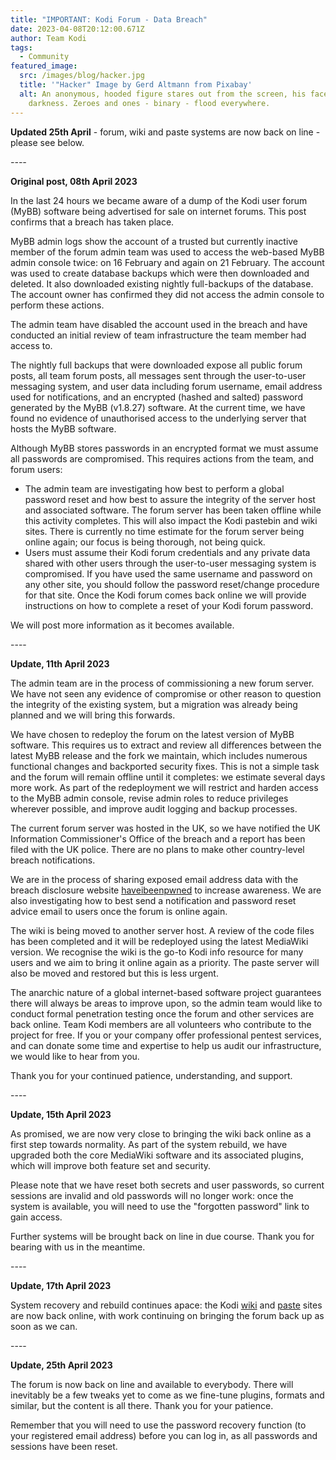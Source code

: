 ```yaml
---
title: "IMPORTANT: Kodi Forum - Data Breach"
date: 2023-04-08T20:12:00.671Z
author: Team Kodi
tags:
  - Community
featured_image:
  src: /images/blog/hacker.jpg
  title: '"Hacker" Image by Gerd Altmann from Pixabay'
  alt: An anonymous, hooded figure stares out from the screen, his face hidden in
    darkness. Zeroes and ones - binary - flood everywhere.
---
```

**Updated 25th April** - forum, wiki and paste systems are now back on line - please see below.

*\----*

**Original post, 08th April 2023**

In the last 24 hours we became aware of a dump of the Kodi user forum (MyBB) software being advertised for sale on internet forums. This post confirms that a breach has taken place.

MyBB admin logs show the account of a trusted but currently inactive member of the forum admin team was used to access the web-based MyBB admin console twice: on 16 February and again on 21 February. The account was used to create database backups which were then downloaded and deleted. It also downloaded existing nightly full-backups of the database. The account owner has confirmed they did not access the admin console to perform these actions.

The admin team have disabled the account used in the breach and have conducted an initial review of team infrastructure the team member had access to.

The nightly full backups that were downloaded expose all public forum posts, all team forum posts, all messages sent through the user-to-user messaging system, and user data including forum username, email address used for notifications, and an encrypted (hashed and salted) password generated by the MyBB (v1.8.27) software. At the current time, we have found no evidence of unauthorised access to the underlying server that hosts the MyBB software.

Although MyBB stores passwords in an encrypted format we must assume all passwords are compromised. This requires actions from the team, and forum users:

* The admin team are investigating how best to perform a global password reset and how best to assure the integrity of the server host and associated software. The forum server has been taken offline while this activity completes. This will also impact the Kodi pastebin and wiki sites. There is currently no time estimate for the forum server being online again; our focus is being thorough, not being quick.
* Users must assume their Kodi forum credentials and any private data shared with other users through the user-to-user messaging system is compromised. If you have used the same username and password on any other site, you should follow the password reset/change procedure for that site. Once the Kodi forum comes back online we will provide instructions on how to complete a reset of your Kodi forum password.

We will post more information as it becomes available.

\----

**Update, 11th April 2023**

The admin team are in the process of commissioning a new forum server. We have not seen any evidence of compromise or other reason to question the integrity of the existing system, but a migration was already being planned and we will bring this forwards.

We have chosen to redeploy the forum on the latest version of MyBB software. This requires us to extract and review all differences between the latest MyBB release and the fork we maintain, which includes numerous functional changes and backported security fixes. This is not a simple task and the forum will remain offline until it completes: we estimate several days more work. As part of the redeployment we will restrict and harden access to the MyBB admin console, revise admin roles to reduce privileges wherever possible, and improve audit logging and backup processes.

The current forum server was hosted in the UK, so we have notified the UK Information Commissioner's Office of the breach and a report has been filed with the UK police. There are no plans to make other country-level breach notifications.

We are in the process of sharing exposed email address data with the breach disclosure website [haveibeenpwned](https://www.haveibeenpwned.com) to increase awareness. We are also investigating how to best send a notification and password reset advice email to users once the forum is online again.

The wiki is being moved to another server host. A review of the code files has been completed and it will be redeployed using the latest MediaWiki version. We recognise the wiki is the go-to Kodi info resource for many users and we aim to bring it online again as a priority. The paste server will also be moved and restored but this is less urgent.

The anarchic nature of a global internet-based software project guarantees there will always be areas to improve upon, so the admin team would like to conduct formal penetration testing once the forum and other services are back online. Team Kodi members are all volunteers who contribute to the project for free. If you or your company offer professional pentest services, and can donate some time and expertise to help us audit our infrastructure, we would like to hear from you.

Thank you for your continued patience, understanding, and support.

\----

**Update, 15th April 2023**

As promised, we are now very close to bringing the wiki back online as a first step towards normality. As part of the system rebuild, we have upgraded both the core MediaWiki software and its associated plugins, which will improve both feature set and security.

Please note that we have reset both secrets and user passwords, so current sessions are invalid and old passwords will no longer work: once the system is available, you will need to use the "forgotten password" link to gain access.

Further systems will be brought back on line in due course. Thank you for bearing with us in the meantime.

\----

**Update, 17th April 2023**

System recovery and rebuild continues apace: the Kodi [wiki](https://wiki.kodi.tv/) and [paste](https://paste.kodi.tv/) sites are now back online, with work continuing on bringing the forum back up as soon as we can.

\----

**Update, 25th April 2023**

The forum is now back on line and available to everybody. There will inevitably be a few tweaks yet to come as we fine-tune plugins, formats and similar, but the content is all there. Thank you for your patience.

Remember that you will need to use the password recovery function (to your registered email address) before you can log in, as all passwords and sessions have been reset.